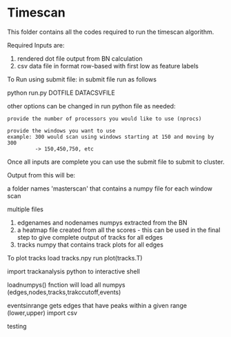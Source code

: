 # Timescan

This folder contains all the codes required to run the timescan algorithm.


Required Inputs are:

1. rendered dot file output from BN calculation
2. csv data file in format row-based with first low as feature labels

To Run using submit file:
in submit file run as follows

python run.py DOTFILE DATACSVFILE



other options can be changed in run python file as needed:

    provide the number of processors you would like to use (nprocs)

    provide the windows you want to use
    example: 300 would scan using windows starting at 150 and moving by 300
             -> 150,450,750, etc

Once all inputs are complete you can use the submit file to submit to cluster.

Output from this will be:

a folder names 'masterscan' that contains a numpy file for each window scan

multiple files
1. edgenames and nodenames numpys extracted from the BN
2. a heatmap file created from all the scores - this can be used in the final step to give complete output of tracks for all edges
3. tracks numpy that contains track plots for all edges

To plot tracks
load tracks.npy
run plot(tracks.T)


import trackanalysis python to interactive shell

loadnumpys() fnction will load all numpys (edges,nodes,tracks,trakccutoff,events)

eventsinrange gets edges that have peaks within a given range (lower,upper)
import csv


testing
